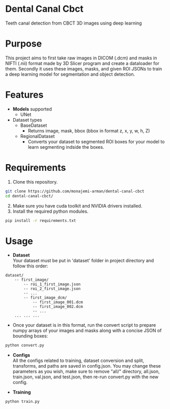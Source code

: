 # Dental Canal Cbct
Teeth canal detection from CBCT 3D images using deep learning

# Purpose
This project aims to first take raw images in DICOM (.dcm) and masks in NIFTI (.nii) format made by 3D Slicer program and create a dataloader for them. Secondly it uses these images, masks, and given ROI JSONs to train a deep learning model for segmentation and object detection.

# Features
* **Models** supported
  * UNet
* Dataset types
  * BaseDataset
    * Returns image, mask, bbox (bbox in format z, x, y, w, h, Z)
  * RegionalDataset
    * Converts your dataset to segmented ROI boxes for your model to learn segmenting indside the boxes.

# Requirements
1. Clone this repository.
```bash
git clone https://github.com/monajemi-arman/dental-canal-cbct
cd dental-canal-cbct/ 
```
2. Make sure you have cuda toolkit and NVIDIA drivers installed.
3. Install the required python modules.
```bash
pip install -r requirements.txt
```
# Usage
* **Dataset**  
Your dataset must be put in 'dataset' folder in project directory and follow this order:  
```
dataset/  
    -- first_image/
        -- roi_1_first_image.json
        -- roi_2_first_image.json
        -- ...
        -- first_image_dcm/
            -- first_image_001.dcm
            -- first_image_002.dcm
            -- ...
    ... ... ...
```
* Once your dataset is in this format, run the convert script to prepare numpy arrays of your images and masks along with a concise JSON of bounding boxes:
```bash
python convert.py
```

* **Configs**  
All the configs related to training, dataset conversion and split, transforms, and paths are saved in config.json. You may change these parameters as you wish, make sure to remove "all/" directory, all.json, train.json, val.json, and test.json, then re-run convert.py with the new config.

* **Training**
```bash
python train.py 
```